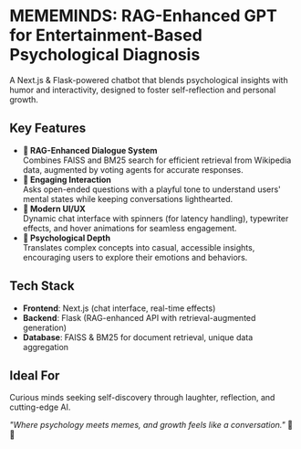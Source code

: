 # **MEMEMINDS: RAG-Enhanced GPT for Entertainment-Based Psychological Diagnosis**

A Next.js & Flask-powered chatbot that blends psychological insights with humor and interactivity, designed to foster self-reflection and personal growth.  

## **Key Features**  
- **🤖 RAG-Enhanced Dialogue System**  
  Combines FAISS and BM25 search for efficient retrieval from Wikipedia data, augmented by voting agents for accurate responses.  
- **💬 Engaging Interaction**  
  Asks open-ended questions with a playful tone to understand users' mental states while keeping conversations lighthearted.  
- **🎨 Modern UI/UX**  
  Dynamic chat interface with spinners (for latency handling), typewriter effects, and hover animations for seamless engagement.  
- **🧠 Psychological Depth**  
  Translates complex concepts into casual, accessible insights, encouraging users to explore their emotions and behaviors.  

## **Tech Stack**  
- **Frontend**: Next.js (chat interface, real-time effects)  
- **Backend**: Flask (RAG-enhanced API with retrieval-augmented generation)  
- **Database**: FAISS & BM25 for document retrieval, unique data aggregation  

## **Ideal For**  
Curious minds seeking self-discovery through laughter, reflection, and cutting-edge AI.  

*"Where psychology meets memes, and growth feels like a conversation."* 💬✨  
